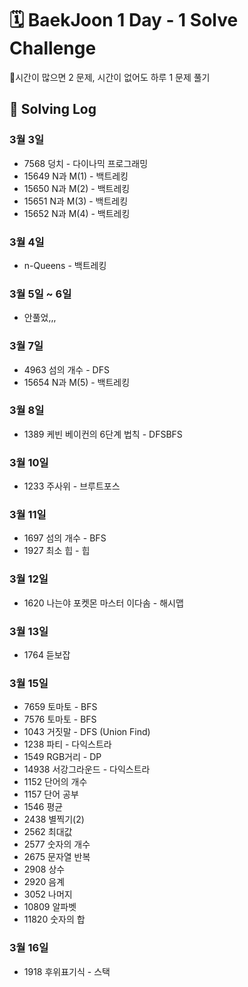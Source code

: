 # 🗓 BaekJoon 1 Day - 1 Solve Challenge

📌시간이 많으면 2 문제, 시간이 없어도 하루 1 문제 풀기

## 📅 Solving Log

### 3월 3일

- 7568 덩치 - 다이나믹 프로그래밍
- 15649 N과 M(1) - 백트레킹
- 15650 N과 M(2) - 백트레킹
- 15651 N과 M(3) - 백트레킹
- 15652 N과 M(4) - 백트레킹

### 3월 4일
- n-Queens -  백트레킹

### 3월 5일 ~ 6일
- 안풀었,,,

### 3월 7일
- 4963 섬의 개수 - DFS
- 15654 N과 M(5) - 백트레킹

### 3월 8일
- 1389 케빈 베이컨의 6단계 법칙 - DFSBFS

### 3월 10일
- 1233 주사위 - 브루트포스

### 3월 11일
- 1697 섬의 개수 - BFS
- 1927 최소 힙 - 힙
### 3월 12일
- 1620 나는야 포켓몬 마스터 이다솜 - 해시맵

### 3월 13일
- 1764 듣보잡

### 3월 15일
- 7659 토마토 - BFS
- 7576 토마토 - BFS
- 1043 거짓말 - DFS (Union Find)
- 1238 파티 - 다익스트라 
- 1549 RGB거리 - DP
- 14938 서강그라운드 - 다익스트라
- 1152 단어의 개수
- 1157 단어 공부
- 1546 평균
- 2438 별찍기(2)
- 2562 최대값
- 2577 숫자의 개수
- 2675 문자열 반복
- 2908 상수
- 2920 음계
- 3052 나머지
- 10809 알파벳
- 11820 숫자의 합

### 3월 16일
- 1918 후위표기식 - 스택

